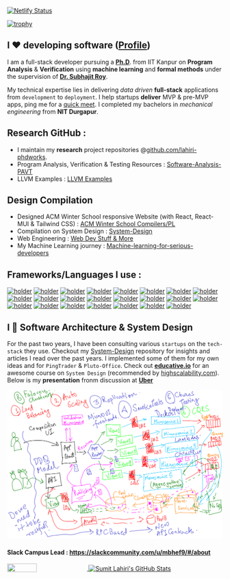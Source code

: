 [![Netlify Status](https://api.netlify.com/api/v1/badges/b7d665b3-a61d-42e1-a5d9-9916132a85dc/deploy-status)](https://app.netlify.com/sites/lahiri/deploys)

[![trophy](https://github-profile-trophy.vercel.app/?username=codersguild)](https://github.com/codersguild/codersguild)


## I ❤️ developing software ([Profile](https://lahiri.netlify.app/))

I am a full-stack developer pursuing a [**Ph.D**](https://github.com/lahiri-phdworks). from IIT Kanpur on **Program Analysis** & **Verification** using 
**machine learning** and **formal methods** under the supervision of [**Dr. Subhajit Roy**](https://www.cse.iitk.ac.in/users/subhajit/). 

My technical expertise lies in delivering *data driven* **full-stack** applications from `development` to `deployment`. I help startups **deliver** MVP & pre-MVP apps, ping me for a [quick meet](mailto:lahiri.devs@gmail.com).  I completed my bachelors in *mechanical engineering* from **NIT Durgapur**.

## Research GitHub : 

- I maintain my **research** project repositories @[github.com/lahiri-phdworks](https://github.com/lahiri-phdworks). 
- Program Analysis, Verification & Testing Resources : [Software-Analysis-PAVT](https://github.com/codersguild/Software-Analysis-PAVT)
- LLVM Examples : [LLVM Examples](https://github.com/codersguild/LLVM-Examples)

## Design Compilation

- Designed ACM Winter School responsive Website (with React, React-MUI & Tailwind CSS) : [ACM Winter School Compilers/PL](winterschool2022.cse.iitk.ac.in)
- Compilation on System Design : [System-Design](https://github.com/codersguild/System-Design/blob/master/README.md)
- Web Engineering : [Web Dev Stuff & More](https://github.com/codersguild/System-Design/blob/master/Web%20Development%20-%20Engineering/README.md)
- My Machine Learning journey : [Machine-learning-for-serious-developers](https://github.com/lahiri-phdworks/machine-learning) 

## Frameworks/Languages I use : 

[![holder](https://img.shields.io/badge/-Angular-red?style=flat-square&logo=angular&logoColor=white)](https://img.shields.io/badge/-Angular-red?style=flat-square&logo=angular&logoColor=white)
[![holder](https://img.shields.io/badge/-CSS-orange?style=flat-square&logo=css3&logoColor=white)](https://img.shields.io/badge/-CSS-orange?style=flat-square&logo=css3&logoColor=white)
[![holder](https://img.shields.io/badge/-Docker-46a2f1?style=flat-square&logo=docker&logoColor=white)](https://img.shields.io/badge/-Docker-46a2f1?style=flat-square&logo=docker&logoColor=white)
[![holder](https://img.shields.io/badge/-FireBase-lightyellow?style=flat-square&logo=FIREBASE&logoColor=YELLOW)](https://img.shields.io/badge/-FireBase-lightyellow?style=flat-square&logo=FIREBASE&logoColor=YELLOW)
[![holder](https://img.shields.io/badge/-Git-F05032?style=flat-square&logo=git&logoColor=white)](https://img.shields.io/badge/-Git-F05032?style=flat-square&logo=git&logoColor=white)
[![holder](https://img.shields.io/badge/-Golang-lightblue?style=flat-square&logo=go&logoColor=white)](https://img.shields.io/badge/-Golang-lightblue?style=flat-square&logo=go&logoColor=white)
[![holder](https://img.shields.io/badge/-GraphQL-E10098?style=flat-square&logo=graphql&logoColor=white)](https://img.shields.io/badge/-GraphQL-E10098?style=flat-square&logo=graphql&logoColor=white)
[![holder](https://img.shields.io/badge/-Heroku-430098?style=flat-square&logo=heroku&logoColor=white)](https://img.shields.io/badge/-Heroku-430098?style=flat-square&logo=heroku&logoColor=white)
[![holder](https://img.shields.io/badge/-Insomnia-5849BE?style=flat-square&logo=insomnia&logoColor=white)](https://img.shields.io/badge/-Insomnia-5849BE?style=flat-square&logo=insomnia&logoColor=white)
[![holder](https://img.shields.io/badge/-JavaScript-FCAA00?style=flat-square&logo=JavaScript&logoColor=white)](https://img.shields.io/badge/-JavaScript-FCAA00?style=flat-square&logo=JavaScript&logoColor=white)
[![holder](https://img.shields.io/badge/-JIRA-blue?style=flat-square&logo=jira&logoColor=white)](https://img.shields.io/badge/-JIRA-blue?style=flat-square&logo=jira&logoColor=white)
[![holder](https://img.shields.io/badge/-JITSI-white?style=flat-square&logo=jitsi&logoColor=blue)](https://img.shields.io/badge/-JITSI-white?style=flat-square&logo=jitsi&logoColor=blue)
[![holder](https://img.shields.io/badge/-MongoDB-13aa52?style=flat-square&logo=mongodb&logoColor=white)](https://img.shields.io/badge/-MongoDB-13aa52?style=flat-square&logo=mongodb&logoColor=white)
[![holder](https://img.shields.io/badge/-netlify-blue?style=flat-square&logo=netlify&logoColor=green)](https://img.shields.io/badge/-netlify-blue?style=flat-square&logo=netlify&logoColor=green)
[![holder](https://img.shields.io/badge/-Nodejs-43853d?style=flat-square&logo=Node.js&logoColor=white)](https://img.shields.io/badge/-Nodejs-43853d?style=flat-square&logo=Node.js&logoColor=white)
[![holder](https://img.shields.io/badge/-NPM-CB3837?style=flat-square&logo=npm&logoColor=white)](https://img.shields.io/badge/-NPM-CB3837?style=flat-square&logo=npm&logoColor=white)
[![holder](https://img.shields.io/badge/-PostgreSQL-brightgreen?style=flat-square&logo=postgresql&logoColor=white)](https://img.shields.io/badge/-PostgreSQL-brightgreen?style=flat-square&logo=postgresql&logoColor=white)
[![holder](https://img.shields.io/badge/-python-lightyellow?style=flat-square&logo=python&logoColor=color)](https://img.shields.io/badge/-python-lightyellow?style=flat-square&logo=python&logoColor=color)
[![holder](https://img.shields.io/badge/-React-45b8d8?style=flat-square&logo=react&logoColor=white)](https://img.shields.io/badge/-React-45b8d8?style=flat-square&logo=react&logoColor=white)
[![holder](https://img.shields.io/badge/-Redux-764ABC?style=flat-square&logo=redux&logoColor=white)](https://img.shields.io/badge/-Redux-764ABC?style=flat-square&logo=redux&logoColor=white)
[![holder](https://img.shields.io/badge/-scala-red?style=flat-square&logo=scala&logoColor=white)](https://img.shields.io/badge/-scala-red?style=flat-square&logo=scala&logoColor=white)
[![holder](https://img.shields.io/badge/-Travis-lightyellow?style=flat-square&logo=travis&logoColor=black)](https://img.shields.io/badge/-Travis-lightyellow?style=flat-square&logo=travis&logoColor=black)
[![holder](https://img.shields.io/badge/-TypeScript-007ACC?style=flat-square&logo=typescript&logoColor=white)](https://img.shields.io/badge/-TypeScript-007ACC?style=flat-square&logo=typescript&logoColor=white)

## I 🤩 Software Architecture & System Design

For the past two years, I have been consulting various `startups` on the `tech-stack` they use. Checkout my [System-Design](https://github.com/codersguild/System-Design/blob/master/README.md) repository for insights and articles I read over the past years. I implemented some of them for my own ideas and for `PingTrader` & `Pluto-Office`. Check out [**educative.io**](https://educative.io) for an awesome course on `System Design` (recommended by [highscalability.com](https://www.highscalability.com)). Below is my **presentation** fronm discussion at [**Uber**](https://eng.uber.com/locations/bangalore/)

![Uber Tech Presentation](https://raw.githubusercontent.com/codersguild/codersguild/master/images/uber_tech.png)

#### Slack Campus Lead : https://slackcommunity.com/u/mbhef9/#/about 

<a href="https://github.com/codersguild">
  <img align="center" height="35%" width="37%"  src="https://github-readme-stats.vercel.app/api/top-langs/?username=codersguild&show_icons=true&theme=light&line_height=30" />
</a>
<a href="https://github.com/codersguild">
 <img align="center"  height="75%" width="60%" src="https://github-readme-stats.vercel.app/api?username=codersguild&count_private=true&show_icons=true&theme=light&line_height=30" alt="Sumit Lahiri's GitHub Stats"/>
  </a>
